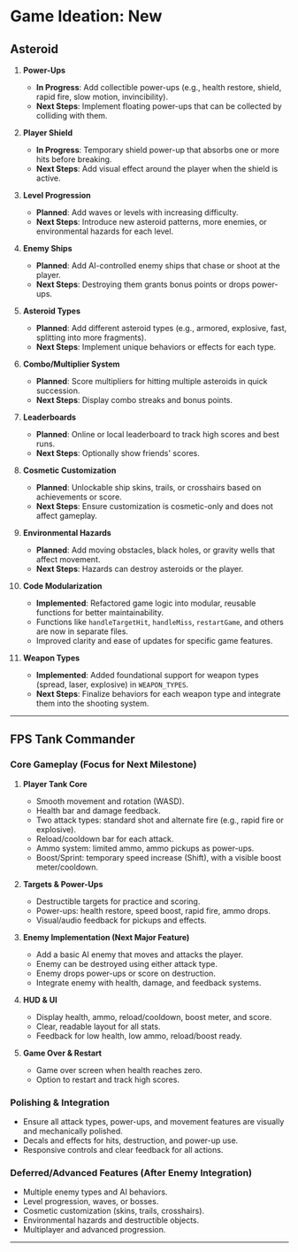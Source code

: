 # Game Ideation: New

## Asteroid

1. **Power-Ups**
   - **In Progress**: Add collectible power-ups (e.g., health restore, shield, rapid fire, slow motion, invincibility).
   - **Next Steps**: Implement floating power-ups that can be collected by colliding with them.

2. **Player Shield**
   - **In Progress**: Temporary shield power-up that absorbs one or more hits before breaking.
   - **Next Steps**: Add visual effect around the player when the shield is active.

3. **Level Progression**
   - **Planned**: Add waves or levels with increasing difficulty.
   - **Next Steps**: Introduce new asteroid patterns, more enemies, or environmental hazards for each level.

4. **Enemy Ships**
   - **Planned**: Add AI-controlled enemy ships that chase or shoot at the player.
   - **Next Steps**: Destroying them grants bonus points or drops power-ups.

5. **Asteroid Types**
   - **Planned**: Add different asteroid types (e.g., armored, explosive, fast, splitting into more fragments).
   - **Next Steps**: Implement unique behaviors or effects for each type.

6. **Combo/Multiplier System**
   - **Planned**: Score multipliers for hitting multiple asteroids in quick succession.
   - **Next Steps**: Display combo streaks and bonus points.

7. **Leaderboards**
   - **Planned**: Online or local leaderboard to track high scores and best runs.
   - **Next Steps**: Optionally show friends' scores.

8. **Cosmetic Customization**
   - **Planned**: Unlockable ship skins, trails, or crosshairs based on achievements or score.
   - **Next Steps**: Ensure customization is cosmetic-only and does not affect gameplay.

9. **Environmental Hazards**
    - **Planned**: Add moving obstacles, black holes, or gravity wells that affect movement.
    - **Next Steps**: Hazards can destroy asteroids or the player.

10. **Code Modularization**
    - **Implemented**: Refactored game logic into modular, reusable functions for better maintainability.
    - Functions like `handleTargetHit`, `handleMiss`, `restartGame`, and others are now in separate files.
    - Improved clarity and ease of updates for specific game features.

11. **Weapon Types**
    - **Implemented**: Added foundational support for weapon types (spread, laser, explosive) in `WEAPON_TYPES`.
    - **Next Steps**: Finalize behaviors for each weapon type and integrate them into the shooting system.

---

## FPS Tank Commander

### Core Gameplay (Focus for Next Milestone)

1. **Player Tank Core**
   - Smooth movement and rotation (WASD).
   - Health bar and damage feedback.
   - Two attack types: standard shot and alternate fire (e.g., rapid fire or explosive).
   - Reload/cooldown bar for each attack.
   - Ammo system: limited ammo, ammo pickups as power-ups.
   - Boost/Sprint: temporary speed increase (Shift), with a visible boost meter/cooldown.

2. **Targets & Power-Ups**
   - Destructible targets for practice and scoring.
   - Power-ups: health restore, speed boost, rapid fire, ammo drops.
   - Visual/audio feedback for pickups and effects.

3. **Enemy Implementation (Next Major Feature)**
   - Add a basic AI enemy that moves and attacks the player.
   - Enemy can be destroyed using either attack type.
   - Enemy drops power-ups or score on destruction.
   - Integrate enemy with health, damage, and feedback systems.

4. **HUD & UI**
   - Display health, ammo, reload/cooldown, boost meter, and score.
   - Clear, readable layout for all stats.
   - Feedback for low health, low ammo, reload/boost ready.

5. **Game Over & Restart**
   - Game over screen when health reaches zero.
   - Option to restart and track high scores.

### Polishing & Integration

- Ensure all attack types, power-ups, and movement features are visually and mechanically polished.
- Decals and effects for hits, destruction, and power-up use.
- Responsive controls and clear feedback for all actions.

### Deferred/Advanced Features (After Enemy Integration)

- Multiple enemy types and AI behaviors.
- Level progression, waves, or bosses.
- Cosmetic customization (skins, trails, crosshairs).
- Environmental hazards and destructible objects.
- Multiplayer and advanced progression.

---
